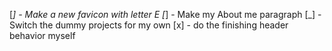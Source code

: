 [_] - Make a new favicon with letter E
[_] - Make my About me paragraph
[_] - Switch the dummy projects for my own 
[x] - do the finishing header behavior myself
